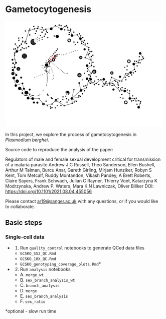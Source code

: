 # Gametocytogenesis

<img src="https://github.com/andyrussell/Gametocytogenesis/blob/master/GCSKO_logo.jpg?raw=true" width="500">

In this project, we explore the process of gametocytogenesis in *Plasmodium berghei*.

Source code to reproduce the analysis of the paper:

Regulators of male and female sexual development critical for transmission of a malaria parasite
Andrew J C Russell, Theo Sanderson, Ellen Bushell, Arthur M Talman, Burcu Anar, Gareth Girling, Mirjam Hunziker, Robyn S Kent, Tom Metcalf, Ruddy Montandon, Vikash Pandey, A Brett Roberts, Claire Sayers, Frank Schwach, Julian C Rayner, Thierry Voet, Katarzyna K Modrzynska, Andrew P. Waters, Mara K N Lawniczak, Oliver Billker
DOI: https://doi.org/10.1101/2021.08.04.455056 

Please contact ar19@sanger.ac.uk with any questions, or if you would like to collaborate.


## Basic steps

### Single-cell data
- 1. Run `quality_control` notebooks to generate QCed data files
    - `GCSKO_SS2_QC.Rmd`
    - `GCSKO_10X_QC.Rmd`
    - `GCSKO_genotyping_coverage_plots.Rmd`*
- 2. Run `analysis` notebooks
    - A. `merge_wt`
    - B. `sex_branch_analysis_wt`
    - C. `branch_analysis`
    - D. `merge`
    - E. `sex_branch_analysis`
    - F. `sex_ratio`

*optional - slow run time
